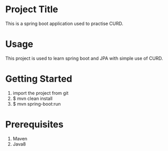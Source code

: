 # Project Title
This is a spring boot application used to practise CURD.

# Usage
This project is used to learn spring boot and JPA with simple use of CURD.

# Getting Started
1. import the project from git
2. $ mvn clean install
3. $ mvn spring-boot:run

# Prerequisites
1. Maven
2. Java8

